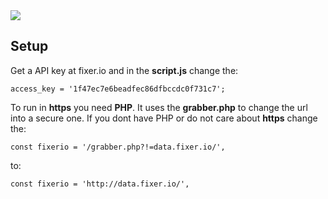 <img src="https://github.com/zimonh/CurrencyConverter/blob/master/OGcoverCur.jpg">

## Setup

Get a API key at fixer.io
and in the __script.js__ change the:
```
access_key = '1f47ec7e6beadfec86dfbccdc0f731c7';
```

To run in __https__ you need __PHP__. It uses the __grabber.php__ to change the url into a secure one. 
If you dont have PHP or do not care about __https__ change the:
```
const fixerio = '/grabber.php?!=data.fixer.io/',
```
to:
```
const fixerio = 'http://data.fixer.io/',
```
